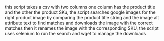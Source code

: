this script takes a csv with two columns one column has the product title and the other the product SKu, the script searches google images for the right product image by comparing the product title string and the image alt attribute text to find matches and downloads  the image with the correct matches then it renames the image with the corresponding SKU,
the script uses selenium to run the search and wget to manage the downloads
